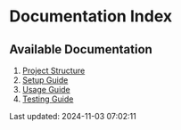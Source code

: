 # Documentation Index

## Available Documentation
1. [Project Structure](project_structure.md)
2. [Setup Guide](setup_guide.md)
3. [Usage Guide](usage_guide.md)
4. [Testing Guide](testing_guide.md)

Last updated: 2024-11-03 07:02:11